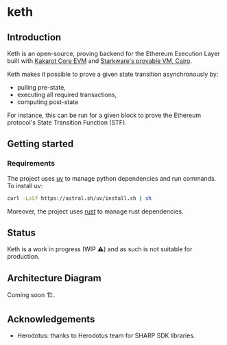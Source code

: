 # keth

## Introduction

Keth is an open-source, proving backend for the Ethereum Execution Layer built
with [Kakarot Core EVM](https://github.com/kkrt-labs/kakarot) and
[Starkware's provable VM, Cairo](https://book.cairo-lang.org/).

Keth makes it possible to prove a given state transition asynchronously by:

- pulling pre-state,
- executing all required transactions,
- computing post-state

For instance, this can be run for a given block to prove the Ethereum protocol's
State Transition Function (STF).

## Getting started

### Requirements

The project uses [uv](https://github.com/astral-sh/uv) to manage python
dependencies and run commands. To install uv:

```bash
curl -LsSf https://astral.sh/uv/install.sh | sh
```

Moreover, the project uses [rust](https://www.rust-lang.org/) to manage rust
dependencies.

## Status

Keth is a work in progress (WIP ⚠️) and as such is not suitable for production.

## Architecture Diagram

Coming soon 🏗️.

## Acknowledgements

- Herodotus: thanks to Herodotus team for SHARP SDK libraries.
